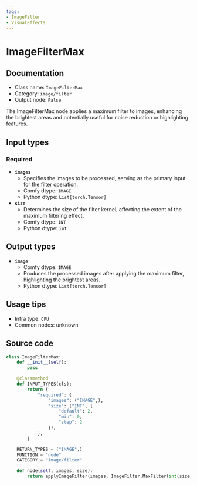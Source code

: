 ```yaml
---
tags:
- ImageFilter
- VisualEffects
---
```


# ImageFilterMax
## Documentation
- Class name: `ImageFilterMax`
- Category: `image/filter`
- Output node: `False`

The ImageFilterMax node applies a maximum filter to images, enhancing the brightest areas and potentially useful for noise reduction or highlighting features.
## Input types
### Required
- **`images`**
    - Specifies the images to be processed, serving as the primary input for the filter operation.
    - Comfy dtype: `IMAGE`
    - Python dtype: `List[torch.Tensor]`
- **`size`**
    - Determines the size of the filter kernel, affecting the extent of the maximum filtering effect.
    - Comfy dtype: `INT`
    - Python dtype: `int`
## Output types
- **`image`**
    - Comfy dtype: `IMAGE`
    - Produces the processed images after applying the maximum filter, highlighting the brightest areas.
    - Python dtype: `List[torch.Tensor]`
## Usage tips
- Infra type: `CPU`
- Common nodes: unknown


## Source code
```python
class ImageFilterMax:
    def __init__(self):
        pass

    @classmethod
    def INPUT_TYPES(cls):
        return {
            "required": {
                "images": ("IMAGE",),
                "size": ("INT", {
                    "default": 2,
                    "min": 0,
                    "step": 2
                }),
            },
        }

    RETURN_TYPES = ("IMAGE",)
    FUNCTION = "node"
    CATEGORY = "image/filter"

    def node(self, images, size):
        return applyImageFilter(images, ImageFilter.MaxFilter(int(size) + 1))

```
